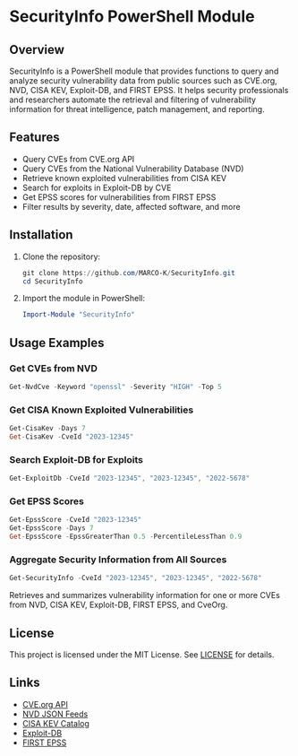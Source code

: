 # SecurityInfo PowerShell Module

## Overview

SecurityInfo is a PowerShell module that provides functions to query and analyze security vulnerability data from public sources such as CVE.org, NVD, CISA KEV, Exploit-DB, and FIRST EPSS. It helps security professionals and researchers automate the retrieval and filtering of vulnerability information for threat intelligence, patch management, and reporting.

## Features

- Query CVEs from CVE.org API
- Query CVEs from the National Vulnerability Database (NVD)
- Retrieve known exploited vulnerabilities from CISA KEV
- Search for exploits in Exploit-DB by CVE
- Get EPSS scores for vulnerabilities from FIRST EPSS
- Filter results by severity, date, affected software, and more

## Installation

1. Clone the repository:

    ```powershell
    git clone https://github.com/MARCO-K/SecurityInfo.git
    cd SecurityInfo
    ```

2. Import the module in PowerShell:

    ```powershell
    Import-Module "SecurityInfo"
    ```

## Usage Examples

### Get CVEs from NVD

```powershell
Get-NvdCve -Keyword "openssl" -Severity "HIGH" -Top 5
```

### Get CISA Known Exploited Vulnerabilities

```powershell
Get-CisaKev -Days 7
Get-CisaKev -CveId "2023-12345"
```

### Search Exploit-DB for Exploits

```powershell
Get-ExploitDb -CveId "2023-12345", "2023-12345", "2022-5678"
```

### Get EPSS Scores

```powershell
Get-EpssScore -CveId "2023-12345"
Get-EpssScore -Days 7
Get-EpssScore -EpssGreaterThan 0.5 -PercentileLessThan 0.9
```

### Aggregate Security Information from All Sources

```powershell
Get-SecurityInfo -CveId "2023-12345", "2023-12345", "2022-5678"
```

Retrieves and summarizes vulnerability information for one or more CVEs from NVD, CISA KEV, Exploit-DB, FIRST EPSS, and CveOrg.

## License

This project is licensed under the MIT License. See [LICENSE](LICENSE) for details.

## Links

- [CVE.org API](https://www.cve.org/ResourcesSupport/Resources#CVEListDataFeeds)
- [NVD JSON Feeds](https://nvd.nist.gov/vuln/data-feeds#JSON_FEED)
- [CISA KEV Catalog](https://www.cisa.gov/known-exploited-vulnerabilities-catalog)
- [Exploit-DB](https://www.exploit-db.com/)
- [FIRST EPSS](https://www.first.org/epss/)
